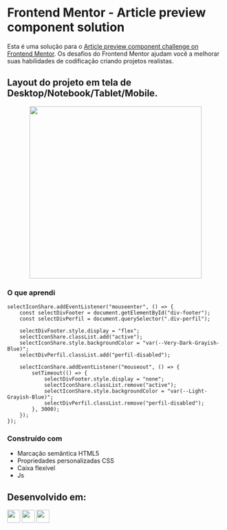 # Frontend Mentor - Article preview component solution

Esta é uma solução para o [Article preview component challenge on Frontend Mentor](https://www.frontendmentor.io/challenges/article-preview-component-dYBN_pYFT). 
Os desafios do Frontend Mentor ajudam você a melhorar suas habilidades de codificação criando projetos realistas.

## Layout do projeto em tela de Desktop/Notebook/Tablet/Mobile.

<div align="center">

  <img src="https://github.com/HumbertoFox/repository/assets/126817628/bddff155-9de9-4a2a-94fd-4c2480e867b3" width="400px"/>

</div>

### O que aprendi

```Js
selectIconShare.addEventListener("mouseenter", () => {
    const selectDivFooter = document.getElementById("div-footer");
    const selectDivPerfil = document.querySelector(".div-perfil");

    selectDivFooter.style.display = "flex";
    selectIconShare.classList.add("active");
    selectIconShare.style.backgroundColor = "var(--Very-Dark-Grayish-Blue)";
    selectDivPerfil.classList.add("perfil-disabled");

    selectIconShare.addEventListener("mouseout", () => {
        setTimeout(() => {
            selectDivFooter.style.display = "none";
            selectIconShare.classList.remove("active");
            selectIconShare.style.backgroundColor = "var(--Light-Grayish-Blue)";
            selectDivPerfil.classList.remove("perfil-disabled");
        }, 3000);
    });
});
```

### Construído com

- Marcação semântica HTML5
- Propriedades personalizadas CSS
- Caixa flexível
- Js

## Desenvolvido em:

<div>
  <img src="https://cdn.jsdelivr.net/gh/devicons/devicon/icons/html5/html5-original.svg" width="30px"/>
  <img src="https://cdn.jsdelivr.net/gh/devicons/devicon/icons/css3/css3-original.svg" width="30px"/>
  <img src="https://cdn.jsdelivr.net/gh/devicons/devicon/icons/javascript/javascript-plain.svg" width="30px"/>
</div>
